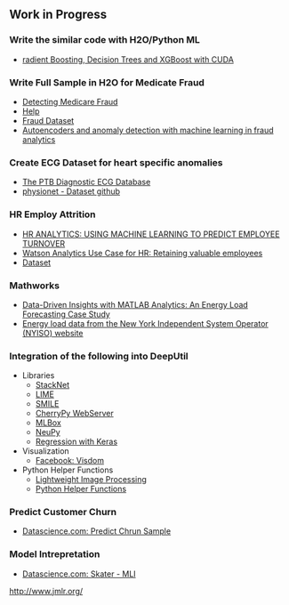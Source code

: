## Work in Progress ##

### Write the similar code with H2O/Python ML ###
 - [radient Boosting, Decision Trees and XGBoost with CUDA](https://devblogs.nvidia.com/parallelforall/gradient-boosting-decision-trees-xgboost-cuda/)

### Write Full Sample in H2O for Medicate Fraud ###
 - [Detecting Medicare Fraud](https://blog.dataiku.com/2015/08/12/medicare-fraud)
 - [Help](https://github.com/h2oai/sales-engineering/blob/master/customers/change_healthcare/notebooks/medicare_fraud.ipynb)
 - [Fraud Dataset](https://oig.hhs.gov/exclusions/exclusions_list.asp#instruct)
 - [Autoencoders and anomaly detection with machine learning in fraud analytics](https://shiring.github.io/machine_learning/2017/05/01/fraud)

### Create ECG Dataset for heart specific anomalies ###
 - [The PTB Diagnostic ECG Database](https://www.physionet.org/physiobank/database/ptbdb/)
 - [physionet - Dataset github](https://github.com/MIT-LCP/physionet)

### HR Employ Attrition ###
 - [HR ANALYTICS: USING MACHINE LEARNING TO PREDICT EMPLOYEE TURNOVER](http://www.business-science.io/business/2017/09/18/hr_employee_attrition.html)
 - [Watson Analytics Use Case for HR: Retaining valuable employees](https://www.ibm.com/communities/analytics/watson-analytics-blog/watson-analytics-use-case-for-hr-retaining-valuable-employees/)
 - [Dataset](https://www.ibm.com/communities/analytics/watson-analytics-blog/hr-employee-attrition/)

### Mathworks ###
 - [Data-Driven Insights with MATLAB Analytics: An Energy Load Forecasting Case Study](https://www.mathworks.com/company/newsletters/articles/data-driven-insights-with-matlab-analytics-an-energy-load-forecasting-case-study.html)
 - [Energy load data from the New York Independent System Operator (NYISO) website](http://mis.nyiso.com/public/)
 
### Integration of the following into DeepUtil ###
 - Libraries
   - [StackNet](https://github.com/kaz-Anova/StackNet)
   - [LIME](https://github.com/marcotcr/lime)
   - [SMILE](http://haifengl.github.io/smile/)
   - [CherryPy WebServer](http://cherrypy.org/)
   - [MLBox](https://github.com/AxeldeRomblay/MLBox)
   - [NeuPy](http://neupy.com/2016/12/17/hyperparameter_optimization_for_neural_networks.html)
   - [Regression with Keras](https://machinelearningmastery.com/regression-tutorial-keras-deep-learning-library-python/)
 - Visualization
   - [Facebook: Visdom](https://github.com/facebookresearch/visdom)
 - Python Helper Functions  
   - [Lightweight Image Processing](https://github.com/parambharat/CarND-helpers/blob/master/image_processing/Image_processing_tutorial.ipynb)
   - [Python Helper Functions](https://www.kaggle.com/gaborfodor/from-eda-to-the-top-lb-0-367)

### Predict Customer Churn ###
 - [Datascience.com: Predict Chrun Sample](https://github.com/datascienceinc/Predict-Churn)
  
### Model Intrepretation ###
 - [Datascience.com: Skater - MLI](https://github.com/datascienceinc/Skater)

http://www.jmlr.org/
